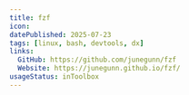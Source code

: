 ```yaml
---
title: fzf
icon:
datePublished: 2025-07-23
tags: [linux, bash, devtools, dx]
links:
  GitHub: https://github.com/junegunn/fzf
  Website: https://junegunn.github.io/fzf/
usageStatus: inToolbox
---
```


